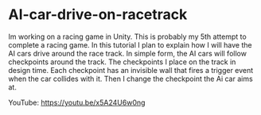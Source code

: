# AI-car-drive-on-racetrack
Im working on a racing game in Unity. This is probably my 5th attempt to complete a racing game. In this tutorial I plan to explain how I will have the AI cars drive around the race track. In simple form, the AI cars will follow checkpoints around the track. The checkpoints I place on the track in design time. Each checkpoint has an invisible wall that fires a trigger event when the car collides with it. Then I change the checkpoint the Ai car aims at.

YouTube:   https://youtu.be/x5A24U6w0ng
